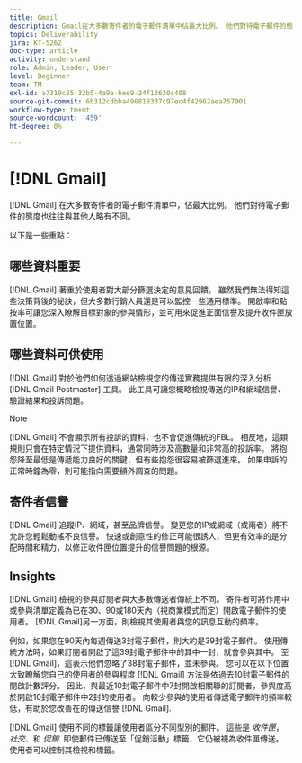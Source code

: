 ```yaml
---
title: Gmail
description: Gmail在大多數寄件者的電子郵件清單中佔最大比例。 他們對待電子郵件的態度也往往與其他人略有不同。
topics: Deliverability
jira: KT-5262
doc-type: article
activity: understand
role: Admin, Leader, User
level: Beginner
team: TM
exl-id: a7319c85-32b5-4a9e-bee9-24f13630c408
source-git-commit: 6b312cdbba496818337c97ec4f42962aea757901
workflow-type: tm+mt
source-wordcount: '459'
ht-degree: 0%

---
```


# [!DNL Gmail]

[!DNL Gmail] 在大多數寄件者的電子郵件清單中，佔最大比例。 他們對待電子郵件的態度也往往與其他人略有不同。

以下是一些重點：

## 哪些資料重要

[!DNL Gmail] 著重於使用者對大部分篩選決定的意見回饋。 雖然我們無法得知這些決策背後的秘訣，但大多數行銷人員還是可以監控一些通用標準。 開啟率和點按率可讓您深入瞭解目標對象的參與情形，並可用來促進正面信譽及提升收件匣放置位置。

## 哪些資料可供使用

[!DNL Gmail] 對於他們如何透過網站檢視您的傳送實務提供有限的深入分析 [!DNL Gmail Postmaster] 工具。 此工具可讓您概略檢視傳送的IP和網域信譽、驗證結果和投訴問題。

>[!NOTE]
>
>[!DNL Gmail] 不會顯示所有投訴的資料，也不會促進傳統的FBL。 相反地，這類規則只會在特定情況下提供資料，通常同時涉及高數量和非常高的投訴率。 將抱怨降至最低是傳遞能力良好的關鍵，但有些抱怨很容易被篩選進來。 如果申訴的正常時鐘為零，則可能指向需要額外調查的問題。

## 寄件者信譽

[!DNL Gmail] 追蹤IP、網域，甚至品牌信譽。 變更您的IP或網域（或兩者）將不允許您輕鬆動搖不良信譽。 快速或創意性的修正可能很誘人，但更有效率的是分配時間和精力，以修正收件匣位置提升的信譽問題的根源。

## Insights

[!DNL Gmail] 檢視的參與訂閱者與大多數傳送者傳統上不同。 寄件者可將作用中或參與清單定義為已在30、90或180天內（視商業模式而定）開啟電子郵件的使用者。 [!DNL Gmail]另一方面，則檢視其使用者與您的訊息互動的頻率。

例如，如果您在90天內每週傳送3封電子郵件，則大約是39封電子郵件。 使用傳統方法時，如果訂閱者開啟了這39封電子郵件中的其中一封，就會參與其中。 至 [!DNL Gmail]，這表示他們忽略了38封電子郵件，並未參與。 您可以在以下位置大致瞭解您自己的使用者的參與程度 [!DNL Gmail] 方法是依過去10封電子郵件的開啟計數評分。 因此，與最近10封電子郵件中7封開啟相關聯的訂閱者，參與度高於開啟10封電子郵件中2封的使用者。 向較少參與的使用者傳送電子郵件的頻率較低，有助於您改善在的傳送信譽 [!DNL Gmail].

[!DNL Gmail] 使用不同的標籤讓使用者區分不同型別的郵件。 這些是 *收件匣*， *社交*、和 *促銷*. 即使郵件已傳送至「促銷活動」標籤，它仍被視為收件匣傳送。 使用者可以控制其檢視和標籤。
